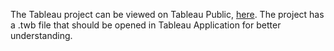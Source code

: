 The Tableau project can be viewed on Tableau Public, <a href="https://public.tableau.com/app/profile/muaz.sayyed/viz/RenewableandAlternativeVehicleFuelUSA/FinalDashboard">here</a>. 
The project has a .twb file that should be opened in Tableau Application for better understanding.

